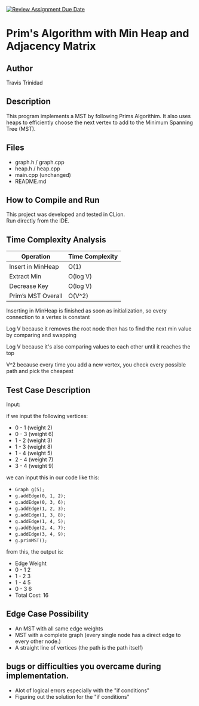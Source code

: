 [![Review Assignment Due Date](https://classroom.github.com/assets/deadline-readme-button-22041afd0340ce965d47ae6ef1cefeee28c7c493a6346c4f15d667ab976d596c.svg)](https://classroom.github.com/a/K_t6ffJX)
# Prim's Algorithm with Min Heap and Adjacency Matrix

## Author
Travis Trinidad

## Description
This program implements a MST by following Prims Algorithim. It also uses heaps to efficiently choose the next vertex to add to the Minimum Spanning Tree (MST).

## Files
- graph.h / graph.cpp
- heap.h / heap.cpp
- main.cpp (unchanged)
- README.md

## How to Compile and Run
This project was developed and tested in CLion.  
Run directly from the IDE.

## Time Complexity Analysis


| Operation           | Time Complexity     |
|---------------------|---------------------|
| Insert in MinHeap   | O(1)                |
| Extract Min         | O(log V)            | 
| Decrease Key        | O(log V)            |
| Prim’s MST Overall  | O(V^2)              |

Inserting in MinHeap is finished as soon as initialization, so every connection to a vertex is constant

Log V because it removes the root node then has to find the next min value by comparing and swapping

Log V because it's also comparing values to each other until it reaches the top

V^2 because every time you add a new vertex, you check every possible path and pick the cheapest


## Test Case Description

Input:  

if we input the following vertices:
- 0 - 1 (weight 2)
- 0 - 3 (weight 6)
- 1 - 2 (weight 3)
- 1 - 3 (weight 8)
- 1 - 4 (weight 5)
- 2 - 4 (weight 7)
- 3 - 4 (weight 9)

we can input this in our code like this:

- `Graph g(5);`
- `g.addEdge(0, 1, 2);`
- `g.addEdge(0, 3, 6);`
- `g.addEdge(1, 2, 3);`
- `g.addEdge(1, 3, 8);`
- `g.addEdge(1, 4, 5);`
- `g.addEdge(2, 4, 7);`
- `g.addEdge(3, 4, 9);`
- `g.primMST();`

from this, the output is:

- Edge    Weight
- 0 - 1   2
- 1 - 2   3
- 1 - 4   5
- 0 - 3   6
- Total Cost: 16


## Edge Case Possibility

- An MST with all same edge weights
- MST with a complete graph (every single node has a direct edge to every other node.)
- A straight line of vertices (the path is the path itself)

## bugs or difficulties you overcame during implementation.
- Alot of logical errors especially with the "if conditions"
- Figuring out the solution for the "if conditions"